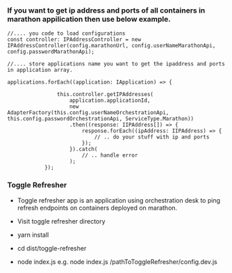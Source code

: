 
### If you want to get ip address and ports of all containers in marathon appilication then use below example.

```
//.... you code to load configurations
const controller: IPAddressController = new IPAddressController(config.marathonUrl, config.userNameMarathonApi, config.passwordMarathonApi);

//.... store applications name you want to get the ipaddress and ports in application array.

applications.forEach((application: IApplication) => {

                this.controller.getIPAddresses(
                    application.applicationId,
                    new AdapterFactory(this.config.userNameOrchestrationApi, this.config.passwordOrchestrationApi, ServiceType.Marathon))
                    .then((response: IIPAddress[]) => {
                        response.forEach((ipAddress: IIPAddress) => {
                            // .. do your stuff with ip and ports
                        });
                    }).catch(
                        // .. handle error
                    );
            });

```

### Toggle Refresher
- Toggle refresher app is an application using orchestration desk to ping refresh endpoints on containers deployed on marathon.

- Visit toggle refresher directory
- yarn install
- cd dist/toggle-refresher
- node index.js <abosolutePathToConfig> e.g. node index.js /pathToToggleRefresher/config.dev.js